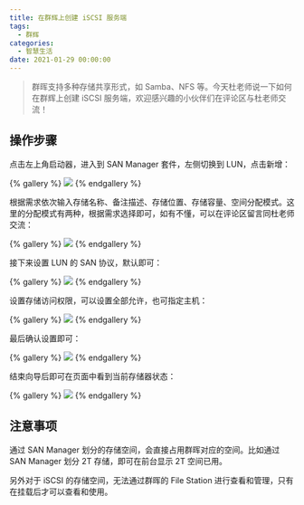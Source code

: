 ```yaml
---
title: 在群辉上创建 iSCSI 服务端
tags:
  - 群辉
categories:
  - 智慧生活
date: 2021-01-29 00:00:00
---
```


> 群晖支持多种存储共享形式，如 Samba、NFS 等。今天杜老师说一下如何在群辉上创建 iSCSI 服务端，欢迎感兴趣的小伙伴们在评论区与杜老师交流！

<!-- more -->

## 操作步骤

点击左上角启动器，进入到 SAN Manager 套件，左侧切换到 LUN，点击新增：

{% gallery %}
![](https://cdn.dusays.com/2021/01/307-1.jpg/1)
{% endgallery %}

根据需求依次输入存储名称、备注描述、存储位置、存储容量、空间分配模式。这里的分配模式有两种，根据需求选择即可，如有不懂，可以在评论区留言同杜老师交流：

{% gallery %}
![](https://cdn.dusays.com/2021/01/307-2.jpg/1)
{% endgallery %}

接下来设置 LUN 的 SAN 协议，默认即可：

{% gallery %}
![](https://cdn.dusays.com/2021/01/307-3.jpg/1)
{% endgallery %}

设置存储访问权限，可以设置全部允许，也可指定主机：

{% gallery %}
![](https://cdn.dusays.com/2021/01/307-4.jpg/1)
{% endgallery %}

最后确认设置即可：

{% gallery %}
![](https://cdn.dusays.com/2021/01/307-5.jpg/1)
{% endgallery %}

结束向导后即可在页面中看到当前存储器状态：

{% gallery %}
![](https://cdn.dusays.com/2021/01/307-6.jpg/1)
{% endgallery %}

## 注意事项

通过 SAN Manager 划分的存储空间，会直接占用群晖对应的空间。比如通过 SAN Manager 划分 2T 存储，即可在前台显示 2T 空间已用。

另外对于 iSCSI 的存储空间，无法通过群晖的 File Station 进行查看和管理，只有在挂载后才可以查看和使用。